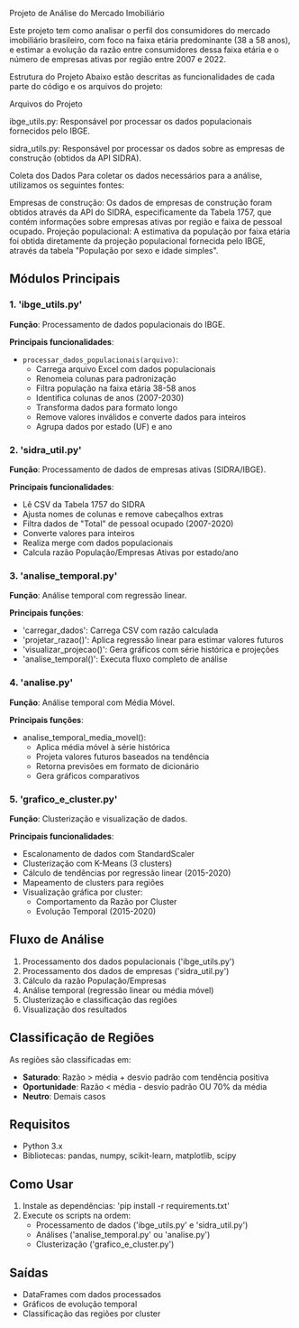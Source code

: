 Projeto de Análise do Mercado Imobiliário

Este projeto tem como analisar o perfil dos consumidores do mercado imobiliário brasileiro, com foco na faixa etária predominante (38 a 58 anos), e estimar a evolução da razão entre consumidores dessa faixa etária e o número de empresas ativas por região entre 2007 e 2022.

Estrutura do Projeto
Abaixo estão descritas as funcionalidades de cada parte do código e os arquivos do projeto:

Arquivos do Projeto

ibge_utils.py: Responsável por processar os dados populacionais fornecidos pelo IBGE.

sidra_utils.py: Responsável por processar os dados sobre as empresas de construção (obtidos da API SIDRA).



Coleta dos Dados
Para coletar os dados necessários para a análise, utilizamos os seguintes fontes:

Empresas de construção: Os dados de empresas de construção foram obtidos através da API do SIDRA, especificamente da Tabela 1757, que contém informações sobre empresas ativas por região e faixa de pessoal ocupado.
Projeção populacional: A estimativa da população por faixa etária foi obtida diretamente da projeção populacional fornecida pelo IBGE, através da tabela "População por sexo e idade simples".


## Módulos Principais

### 1. 'ibge_utils.py'
**Função**: Processamento de dados populacionais do IBGE.

**Principais funcionalidades**:
- `processar_dados_populacionais(arquivo)`: 
  - Carrega arquivo Excel com dados populacionais
  - Renomeia colunas para padronização
  - Filtra população na faixa etária 38-58 anos
  - Identifica colunas de anos (2007-2030)
  - Transforma dados para formato longo
  - Remove valores inválidos e converte dados para inteiros
  - Agrupa dados por estado (UF) e ano

### 2. 'sidra_util.py'
**Função**: Processamento de dados de empresas ativas (SIDRA/IBGE).

**Principais funcionalidades**:
  - Lê CSV da Tabela 1757 do SIDRA
  - Ajusta nomes de colunas e remove cabeçalhos extras
  - Filtra dados de "Total" de pessoal ocupado (2007-2020)
  - Converte valores para inteiros
  - Realiza merge com dados populacionais
  - Calcula razão População/Empresas Ativas por estado/ano

### 3. 'analise_temporal.py'
**Função**: Análise temporal com regressão linear.

**Principais funções**:
- 'carregar_dados': Carrega CSV com razão calculada
- 'projetar_razao()': Aplica regressão linear para estimar valores futuros
- 'visualizar_projecao()': Gera gráficos com série histórica e projeções
- 'analise_temporal()': Executa fluxo completo de análise

### 4. 'analise.py'
**Função**: Análise temporal com Média Móvel.

**Principais funções**:
- analise_temporal_media_movel():
  - Aplica média móvel à série histórica
  - Projeta valores futuros baseados na tendência
  - Retorna previsões em formato de dicionário
  - Gera gráficos comparativos

### 5. 'grafico_e_cluster.py'
**Função**: Clusterização e visualização de dados.

**Principais funcionalidades**:
- Escalonamento de dados com StandardScaler
- Clusterização com K-Means (3 clusters)
- Cálculo de tendências por regressão linear (2015-2020)
- Mapeamento de clusters para regiões
- Visualização gráfica por cluster:
  - Comportamento da Razão por Cluster
  - Evolução Temporal (2015-2020)

## Fluxo de Análise

1. Processamento dos dados populacionais ('ibge_utils.py')
2. Processamento dos dados de empresas ('sidra_util.py')
3. Cálculo da razão População/Empresas
4. Análise temporal (regressão linear ou média móvel)
5. Clusterização e classificação das regiões
6. Visualização dos resultados

## Classificação de Regiões

As regiões são classificadas em:
- **Saturado**: Razão > média + desvio padrão com tendência positiva
- **Oportunidade**: Razão < média - desvio padrão OU 70% da média
- **Neutro**: Demais casos

## Requisitos

- Python 3.x
- Bibliotecas: pandas, numpy, scikit-learn, matplotlib, scipy

## Como Usar

1. Instale as dependências: 'pip install -r requirements.txt'
2. Execute os scripts na ordem:
   - Processamento de dados ('ibge_utils.py' e 'sidra_util.py')
   - Análises ('analise_temporal.py' ou 'analise.py')
   - Clusterização ('grafico_e_cluster.py')

## Saídas

- DataFrames com dados processados
- Gráficos de evolução temporal
- Classificação das regiões por cluster
